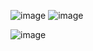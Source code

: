 ![image](https://github.com/user-attachments/assets/f671ba40-1c48-420c-b8f7-51de585a7f63)
![image](https://github.com/user-attachments/assets/c50b7952-8d78-459a-ad8a-be464e4b37f3)

![image](https://github.com/user-attachments/assets/b965e7fb-6c74-4f7b-a9b8-9c7ea3ea32ce)
